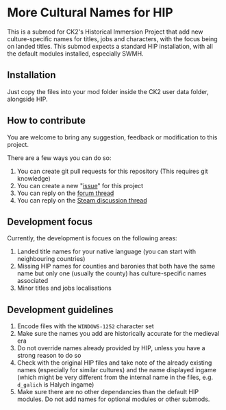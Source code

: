 # More Cultural Names for HIP

This is a submod for CK2's Historical Immersion Project that add new culture-specific names for titles, jobs and characters, with the focus being on landed titles.
This submod expects a standard HIP installation, with all the default modules installed, especially SWMH.

## Installation

Just copy the files into your mod folder inside the CK2 user data folder, alongside HIP.

## How to contribute

You are welcome to bring any suggestion, feedback or modification to this project.

There are a few ways you can do so:

1. You can create git pull requests for this repository (This requires git knowledge)
2. You can create a new "[issue](https://github.com/HoratiuMl/CK2-HIP-MoreCulturalNames/issues)" for this project
3. You can reply on the [forum thread](https://forum.paradoxplaza.com/forum/index.php?threads/submod-mcn-more-cultural-names.980621/)
4. You can reply on the [Steam discussion thread](https://steamcommunity.com/groups/ck2hip/discussions/0/282992646980457966/)

## Development focus

Currently, the development is focues on the following areas:

1. Landed title names for your native language (you can start with neighbouring countries)
2. Missing HIP names for counties and baronies that both have the same name but only one (usually the county) has culture-specific names associated
3. Minor titles and jobs localisations

## Development guidelines

1. Encode files with the `WINDOWS-1252` character set
2. Make sure the names you add are historically accurate for the medieval era
3. Do not override names already provided by HIP, unless you have a strong reason to do so
4. Check with the original HIP files and take note of the already existing names (especially for similar cultures) and the name displayed ingame (which might be very different from the internal name in the files, e.g. `d_galich` is Halych ingame)
5. Make sure there are no other dependancies than the default HIP modules. Do not add names for optional modules or other submods.
